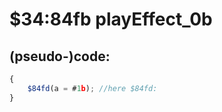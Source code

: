﻿
# $34:84fb playEffect_0b

<summary></summary>

## (pseudo-)code:
```js
{
	$84fd(a = #1b);	//here $84fd:
}
```



